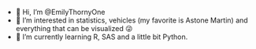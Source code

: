 - 👋 Hi, I’m @EmilyThornyOne
- 👀 I’m interested in statistics, vehicles (my favorite is Astone Martin) and everything that can be visualized 😜
- 🌱 I’m currently learning R, SAS and a little bit Python.
